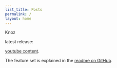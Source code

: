 ```yaml
---
list_title: Posts
permalink: /
layout: home
---
```

Knoz

latest release:



[youtube content](/youtube).

The feature set is explained in the [readme on GitHub](https://github.com/michaelnordmeyer/jekyll-theme-nix).

